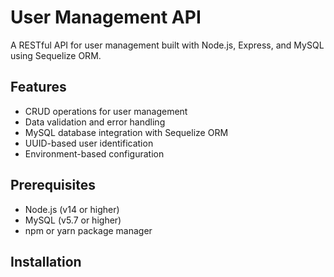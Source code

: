 # User Management API

A RESTful API for user management built with Node.js, Express, and MySQL using Sequelize ORM.

## Features

- CRUD operations for user management
- Data validation and error handling
- MySQL database integration with Sequelize ORM
- UUID-based user identification
- Environment-based configuration

## Prerequisites

- Node.js (v14 or higher)
- MySQL (v5.7 or higher)
- npm or yarn package manager

## Installation
